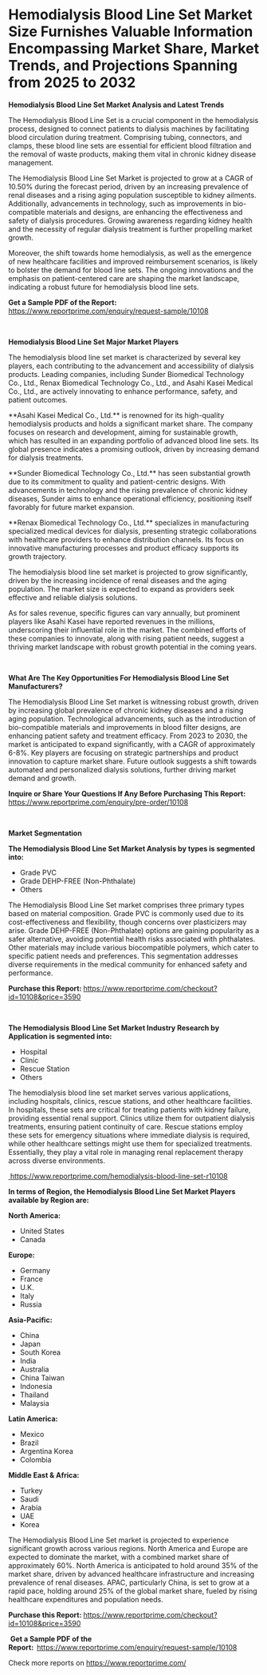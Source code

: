 <p><h1>Hemodialysis Blood Line Set Market Size Furnishes Valuable Information Encompassing Market Share, Market Trends, and Projections Spanning from 2025 to 2032</h1></p><p><strong>Hemodialysis Blood Line Set Market Analysis and Latest Trends</strong></p>
<p><p>The Hemodialysis Blood Line Set is a crucial component in the hemodialysis process, designed to connect patients to dialysis machines by facilitating blood circulation during treatment. Comprising tubing, connectors, and clamps, these blood line sets are essential for efficient blood filtration and the removal of waste products, making them vital in chronic kidney disease management.</p><p>The Hemodialysis Blood Line Set Market is projected to grow at a CAGR of 10.50% during the forecast period, driven by an increasing prevalence of renal diseases and a rising aging population susceptible to kidney ailments. Additionally, advancements in technology, such as improvements in bio-compatible materials and designs, are enhancing the effectiveness and safety of dialysis procedures. Growing awareness regarding kidney health and the necessity of regular dialysis treatment is further propelling market growth. </p><p>Moreover, the shift towards home hemodialysis, as well as the emergence of new healthcare facilities and improved reimbursement scenarios, is likely to bolster the demand for blood line sets. The ongoing innovations and the emphasis on patient-centered care are shaping the market landscape, indicating a robust future for hemodialysis blood line sets.</p></p>
<p><strong>Get a Sample PDF of the Report:&nbsp;</strong> <a href="https://www.reportprime.com/enquiry/request-sample/10108?utm_campaign=2006&utm_medium=2&utm_source=Github&utm_content=ia&utm_term=20032025&utm_id=hemodialysis-blood-line-set">https://www.reportprime.com/enquiry/request-sample/10108</a></p>
<p>&nbsp;</p>
<p><strong>Hemodialysis Blood Line Set Major Market Players</strong></p>
<p><p>The hemodialysis blood line set market is characterized by several key players, each contributing to the advancement and accessibility of dialysis products. Leading companies, including Sunder Biomedical Technology Co., Ltd., Renax Biomedical Technology Co., Ltd., and Asahi Kasei Medical Co., Ltd., are actively innovating to enhance performance, safety, and patient outcomes.</p><p>**Asahi Kasei Medical Co., Ltd.** is renowned for its high-quality hemodialysis products and holds a significant market share. The company focuses on research and development, aiming for sustainable growth, which has resulted in an expanding portfolio of advanced blood line sets. Its global presence indicates a promising outlook, driven by increasing demand for dialysis treatments.</p><p>**Sunder Biomedical Technology Co., Ltd.** has seen substantial growth due to its commitment to quality and patient-centric designs. With advancements in technology and the rising prevalence of chronic kidney diseases, Sunder aims to enhance operational efficiency, positioning itself favorably for future market expansion.</p><p>**Renax Biomedical Technology Co., Ltd.** specializes in manufacturing specialized medical devices for dialysis, presenting strategic collaborations with healthcare providers to enhance distribution channels. Its focus on innovative manufacturing processes and product efficacy supports its growth trajectory.</p><p>The hemodialysis blood line set market is projected to grow significantly, driven by the increasing incidence of renal diseases and the aging population. The market size is expected to expand as providers seek effective and reliable dialysis solutions. </p><p>As for sales revenue, specific figures can vary annually, but prominent players like Asahi Kasei have reported revenues in the millions, underscoring their influential role in the market. The combined efforts of these companies to innovate, along with rising patient needs, suggest a thriving market landscape with robust growth potential in the coming years.</p></p>
<p>&nbsp;</p>
<p><strong>What Are The Key Opportunities For Hemodialysis Blood Line Set Manufacturers?</strong></p>
<p><p>The Hemodialysis Blood Line Set market is witnessing robust growth, driven by increasing global prevalence of chronic kidney diseases and a rising aging population. Technological advancements, such as the introduction of bio-compatible materials and improvements in blood filter designs, are enhancing patient safety and treatment efficacy. From 2023 to 2030, the market is anticipated to expand significantly, with a CAGR of approximately 6-8%. Key players are focusing on strategic partnerships and product innovation to capture market share. Future outlook suggests a shift towards automated and personalized dialysis solutions, further driving market demand and growth.</p></p>
<p><strong>Inquire or Share Your Questions If Any Before Purchasing This Report:</strong> <a href="https://www.reportprime.com/enquiry/pre-order/10108?utm_campaign=2006&utm_medium=2&utm_source=Github&utm_content=ia&utm_term=20032025&utm_id=hemodialysis-blood-line-set">https://www.reportprime.com/enquiry/pre-order/10108</a></p>
<p>&nbsp;</p>
<p><strong>Market Segmentation</strong></p>
<p><strong>The Hemodialysis Blood Line Set Market Analysis by types is segmented into:</strong></p>
<p><ul><li>Grade PVC</li><li>Grade DEHP-FREE (Non-Phthalate)</li><li>Others</li></ul></p>
<p><p>The Hemodialysis Blood Line Set market comprises three primary types based on material composition. Grade PVC is commonly used due to its cost-effectiveness and flexibility, though concerns over plasticizers may arise. Grade DEHP-FREE (Non-Phthalate) options are gaining popularity as a safer alternative, avoiding potential health risks associated with phthalates. Other materials may include various biocompatible polymers, which cater to specific patient needs and preferences. This segmentation addresses diverse requirements in the medical community for enhanced safety and performance.</p></p>
<p><strong>Purchase this Report:&nbsp;</strong><a href="https://www.reportprime.com/checkout?id=10108&price=3590&utm_campaign=2006&utm_medium=2&utm_source=Github&utm_content=ia&utm_term=20032025&utm_id=hemodialysis-blood-line-set">https://www.reportprime.com/checkout?id=10108&price=3590</a></p>
<p>&nbsp;</p>
<p><strong>The Hemodialysis Blood Line Set Market Industry Research by Application is segmented into:</strong></p>
<p><ul><li>Hospital</li><li>Clinic</li><li>Rescue Station</li><li>Others</li></ul></p>
<p><p>The hemodialysis blood line set market serves various applications, including hospitals, clinics, rescue stations, and other healthcare facilities. In hospitals, these sets are critical for treating patients with kidney failure, providing essential renal support. Clinics utilize them for outpatient dialysis treatments, ensuring patient continuity of care. Rescue stations employ these sets for emergency situations where immediate dialysis is required, while other healthcare settings might use them for specialized treatments. Essentially, they play a vital role in managing renal replacement therapy across diverse environments.</p></p>
<p><a href="https://www.reportprime.com/hemodialysis-blood-line-set-r10108?utm_campaign=2006&utm_medium=2&utm_source=Github&utm_content=ia&utm_term=20032025&utm_id=hemodialysis-blood-line-set">&nbsp;https://www.reportprime.com/hemodialysis-blood-line-set-r10108</a></p>
<p><strong>In terms of Region, the Hemodialysis Blood Line Set Market Players available by Region are:</strong></p>
<p>
    <p> <strong> North America: </strong>
        <ul>
            <li>United States</li>
            <li>Canada</li>
        </ul>
        </p> 
    <p> <strong> Europe: </strong>
        <ul>
            <li>Germany</li>
            <li>France</li>
            <li>U.K.</li>
            <li>Italy</li>
            <li>Russia</li>
        </ul>
        </p> 
    <p> <strong> Asia-Pacific: </strong>
        <ul>
            <li>China</li>
            <li>Japan</li>
            <li>South Korea</li>
            <li>India</li>
            <li>Australia</li>
            <li>China Taiwan</li>
            <li>Indonesia</li>
            <li>Thailand</li>
            <li>Malaysia</li>
        </ul>
        </p> 
    <p> <strong> Latin America: </strong>
        <ul>
            <li>Mexico</li>
            <li>Brazil</li>
            <li>Argentina Korea</li>
            <li>Colombia</li>
        </ul>
        </p> 
    <p> <strong> Middle East & Africa: </strong>
        <ul>
            <li>Turkey</li>
            <li>Saudi</li>
            <li>Arabia</li>
            <li>UAE</li>
            <li>Korea</li>
        </ul>
    </p>
    </p>
<p><p>The Hemodialysis Blood Line Set market is projected to experience significant growth across various regions. North America and Europe are expected to dominate the market, with a combined market share of approximately 60%. North America is anticipated to hold around 35% of the market share, driven by advanced healthcare infrastructure and increasing prevalence of renal diseases. APAC, particularly China, is set to grow at a rapid pace, holding around 25% of the global market share, fueled by rising healthcare expenditures and population needs.</p></p>
<p><strong>Purchase this Report: </strong><a href="https://www.reportprime.com/checkout?id=10108&price=3590&utm_campaign=2006&utm_medium=2&utm_source=Github&utm_content=ia&utm_term=20032025&utm_id=hemodialysis-blood-line-set">https://www.reportprime.com/checkout?id=10108&price=3590</a></p>
<p>&nbsp;<strong>Get a Sample PDF of the Report:&nbsp;&nbsp;</strong><a href="https://www.reportprime.com/enquiry/request-sample/10108?utm_campaign=2006&utm_medium=2&utm_source=Github&utm_content=ia&utm_term=20032025&utm_id=hemodialysis-blood-line-set">https://www.reportprime.com/enquiry/request-sample/10108</a></p>
<p><strong></strong></p>
<p>Check more reports on <a href="https://www.reportprime.com/?utm_campaign=2006&utm_medium=2&utm_source=Github&utm_content=ia&utm_term=20032025&utm_id=hemodialysis-blood-line-set">https://www.reportprime.com/</a></p>